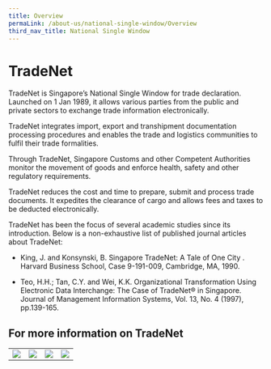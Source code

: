 ```yaml
---
title: Overview
permaLink: /about-us/national-single-window/Overview
third_nav_title: National Single Window
---
```


# TradeNet

TradeNet is Singapore’s National Single Window for trade declaration. Launched on 1 Jan 1989, it allows various parties from the public and private sectors to exchange trade information electronically.

TradeNet integrates import, export and transhipment documentation processing procedures and enables the trade and logistics communities to fulfil their trade formalities.

Through TradeNet, Singapore Customs and other Competent Authorities monitor the movement of goods and enforce health, safety and other regulatory requirements.

TradeNet  reduces the cost and time to prepare, submit and process trade documents. It expedites the clearance of cargo and allows fees and taxes to be deducted electronically.

TradeNet has been the focus of several academic studies since its introduction. Below is a non-exhaustive list of published journal articles about TradeNet:

-   King, J. and Konsynski, B. Singapore TradeNet: A Tale of One City . Harvard Business School, Case 9-191-009, Cambridge, MA, 1990.
    
-   Teo, H.H.; Tan, C.Y. and Wei, K.K. Organizational Transformation Using Electronic Data Interchange: The Case of TradeNet® in Singapore. Journal of Management Information Systems, Vol. 13, No. 4 (1997), pp.139-165.

## For more information on TradeNet

|   |   |   |   |
|---|---|---|---|
| [![](https://lh6.googleusercontent.com/T1Wdn9TywwuVz-h6gmAlC1b2-oSOy81xKVrM1LmJ3MFC4TcENb5vA5M_vGV5AnIEK6raN59cgPHucByzHWDkiUE-5ck52a5nBqSUZgAiCFfEE-RNBsJjOneLOw5-NOL6G9PvMRgHSzNMTrx48w)](https://singapore-customs-staging.netlify.com/about-us/07a1-what-you-need-to-know) |[![](https://lh4.googleusercontent.com/8UGaHVvWO8Gm_hZmjPcwj8JOp2surHHFwe-3qMbg69pq011rLwynBIlaLtC6zTCvHbfkt-I87Iy6-RiNmlXsipMBD_vv8LgLIxCvx0RQem0sY8Wj0z00j0-qoseA6gZfeSkpkNqrhj3cQZB2hw)](https://singapore-customs-staging.netlify.com/about-us/07a2-tradenet-solution-providers)  | [![](https://lh5.googleusercontent.com/EiKbh--w-E6BJdHwFM2O3O-1ZySu5Bnf7dL5lwyX5Ma8xKkg_HAuD51Zx6De4zE51IKsPHDlzF13ogOLEV_v9vYSnwyUk5cruFqwn-FyDQCaRABCYmGHTA1SLYX3vbSkL9H2UnCEsLc7gr4aTQ)](https://singapore-customs-staging.netlify.com/about-us/07a3-competent-authorities-requirements) | [![](https://lh4.googleusercontent.com/vGhk_hbwjQ6kP0A26Rueiz-OhHEb0pWrpExr9HVBND9oVglIc_DxLK-4KKm3_MTQO9gSSjHDMuj8zPLnzu5GmX3hUgwAikVVFCAuT4Rvt0dZTINeOCEj2MkPU2KKC0RuhTBa1cOoWAy_CaMQBQ) ](https://singapore-customs-staging.netlify.com/about-us/07a5-annexes-and-appendices) |





